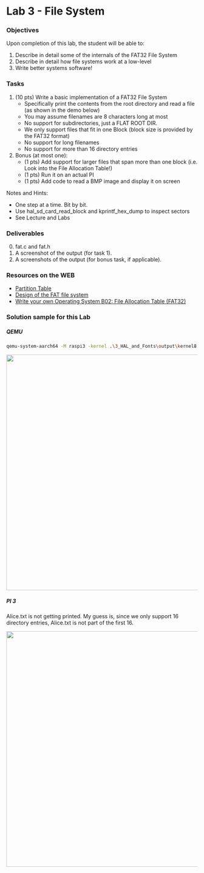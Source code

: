 # Lab 3 - File System

### Objectives
Upon completion of this lab, the student will be able to:

1. Describe in detail some of the internals of the FAT32 File System
2. Describe in detail how file systems work at a low-level
3. Write better systems software!


### Tasks
1. (10 pts) Write a basic implementation of a FAT32 File System
    - Specifically print the contents from the root directory and read a file (as shown in the demo below)
    - You may assume filenames are 8 characters long at most
    - No support for subdirectories, just a FLAT ROOT DIR.
    - We only support files that fit in one Block (block size is provided by the FAT32 format)
    - No support for long filenames
    - No support for more than 16 directory entries
3. Bonus (at most one):
    -   (1 pts) Add support for larger files that span more than one block (i.e. Look into the File Allocation Table!)
    -   (1 pts) Run it on an actual PI
    -   (1 pts) Add code to read a BMP image and display it on screen

Notes and Hints:
- One step at a time. Bit by bit.
- Use hal_sd_card_read_block and kprintf_hex_dump to inspect sectors
- See Lecture and Labs


### Deliverables
0. fat.c and fat.h
1. A screenshot of the output (for task 1).
3. A screenshots of the output (for bonus task, if applicable).


### Resources on the WEB
- [Partition Table](https://wiki.osdev.org/Partition_Table)
- [Design of the FAT file system](https://en.wikipedia.org/wiki/Design_of_the_FAT_file_system)
- [Write your own Operating System B02: File Allocation Table (FAT32)](https://www.youtube.com/watch?v=tEYgVwN1nRk)



### Solution sample for this Lab
##### QEMU
```bash
qemu-system-aarch64 -M raspi3 -kernel .\3_HAL_and_Fonts\output\kernel8.img -serial stdio -serial
```

<img src="https://github.com/rromanotero/os_labs/blob/master/3_File_System/images/lab_solution.png" width="620"/>


##### PI 3

Alice.txt is not getting printed. My guess is, since we only support 16 directory entries, Alice.txt is not part of the first 16.

<img src="https://github.com/rromanotero/os_labs/blob/master/3_File_System/images/lab_solution_pi.jpg" width="620"/>

